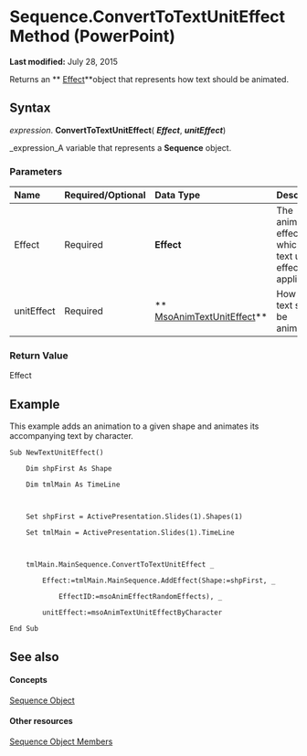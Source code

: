 
# Sequence.ConvertToTextUnitEffect Method (PowerPoint)

 **Last modified:** July 28, 2015

Returns an  ** [Effect](359ac3da-86cd-8003-d691-349d20fd1777.md)**object that represents how text should be animated.

## Syntax

 _expression_. **ConvertToTextUnitEffect**( **_Effect_**,  **_unitEffect_**)

 _expression_A variable that represents a  **Sequence** object.


### Parameters



|**Name**|**Required/Optional**|**Data Type**|**Description**|
|:-----|:-----|:-----|:-----|
|Effect|Required| **Effect**|The animation effect to which the text unit effect applies.|
|unitEffect|Required| ** [MsoAnimTextUnitEffect](d633a84d-a4c9-d5d9-0005-aa3457c70430.md)**|How the text should be animated.|

### Return Value

Effect


## Example

This example adds an animation to a given shape and animates its accompanying text by character.


```
Sub NewTextUnitEffect()

    Dim shpFirst As Shape

    Dim tmlMain As TimeLine



    Set shpFirst = ActivePresentation.Slides(1).Shapes(1)

    Set tmlMain = ActivePresentation.Slides(1).TimeLine



    tmlMain.MainSequence.ConvertToTextUnitEffect _

        Effect:=tmlMain.MainSequence.AddEffect(Shape:=shpFirst, _

            EffectID:=msoAnimEffectRandomEffects), _

        unitEffect:=msoAnimTextUnitEffectByCharacter

End Sub
```


## See also


#### Concepts


 [Sequence Object](37a5224f-2461-b575-acb6-6905bbb5136d.md)
#### Other resources


 [Sequence Object Members](a5c9d652-02af-88e3-234c-a012a6d8d824.md)
